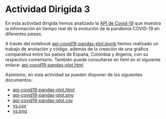 # Actividad Dirigida 3
En esta actividad dirigida hemos analizado la [API de Covid-19](https://covid19api.com/#subscribe "API Covid") que muestra la información en tiempo real de la evolución de la pandemia COVID-19 en diferentes países.

A través del notebook [api-covid19-pandas-plot.ipynb](api-covid19-pandas-plot.ipynb "notebook ad3") hemos realizado un trabajo de anotación y código, además de la creación de una gráfica comparativa entre los países de España, Colombia y Argenia, con su respectivo comentario. También puede consultarse en html en el siguiente enlace: [api-covid19-pandas-plot.html](https://nebrijas.github.io/periodismodedatos-agarrotes/api-covid19-pandas-plot.html "notebook ad3")

Asimismo, en esta actividad se pueden disponer de los siguientes documentos:
- [api-covid19-pandas-plot.html](api-covid19-pandas-plot.html)
- [api-covid19-pandas-plot.png](api-covid19-pandas-plot.png)
- [api-covid19-pandas-plot.csv](api-covid19-pandas-plot.csv)
- [vs.csv](vs.csv)
- [vs.png](vs.png)
